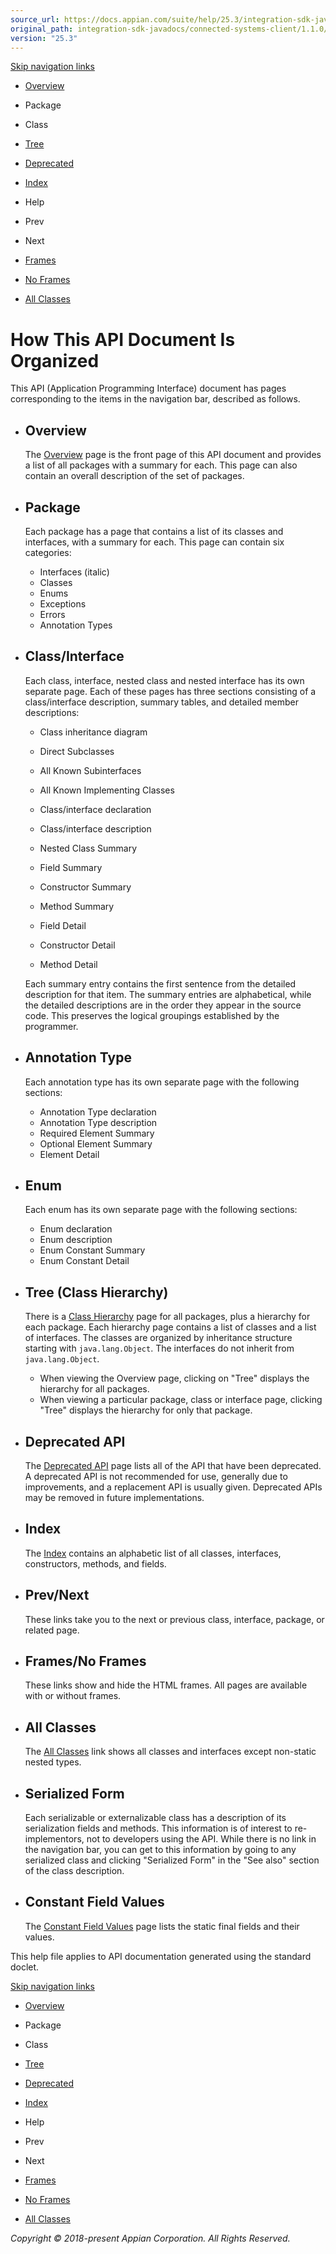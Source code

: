 ```yaml
---
source_url: https://docs.appian.com/suite/help/25.3/integration-sdk-javadocs/connected-systems-client/1.1.0/help-doc.html
original_path: integration-sdk-javadocs/connected-systems-client/1.1.0/help-doc.html
version: "25.3"
---
```


[Skip navigation links](#skip.navbar.top "Skip navigation links")

-   [Overview](overview-summary.html)
-   Package
-   Class
-   [Tree](overview-tree.html)
-   [Deprecated](deprecated-list.html)
-   [Index](index-all.html)
-   Help

-   Prev
-   Next

-   [Frames](index.html?help-doc.html)
-   [No Frames](help-doc.html)

-   [All Classes](allclasses-noframe.html)

# How This API Document Is Organized

This API (Application Programming Interface) document has pages corresponding to the items in the navigation bar, described as follows.

-   ## Overview

    The [Overview](overview-summary.html) page is the front page of this API document and provides a list of all packages with a summary for each. This page can also contain an overall description of the set of packages.

-   ## Package

    Each package has a page that contains a list of its classes and interfaces, with a summary for each. This page can contain six categories:

    -   Interfaces (italic)
    -   Classes
    -   Enums
    -   Exceptions
    -   Errors
    -   Annotation Types
-   ## Class/Interface

    Each class, interface, nested class and nested interface has its own separate page. Each of these pages has three sections consisting of a class/interface description, summary tables, and detailed member descriptions:

    -   Class inheritance diagram
    -   Direct Subclasses
    -   All Known Subinterfaces
    -   All Known Implementing Classes
    -   Class/interface declaration
    -   Class/interface description

    -   Nested Class Summary
    -   Field Summary
    -   Constructor Summary
    -   Method Summary

    -   Field Detail
    -   Constructor Detail
    -   Method Detail

    Each summary entry contains the first sentence from the detailed description for that item. The summary entries are alphabetical, while the detailed descriptions are in the order they appear in the source code. This preserves the logical groupings established by the programmer.

-   ## Annotation Type

    Each annotation type has its own separate page with the following sections:

    -   Annotation Type declaration
    -   Annotation Type description
    -   Required Element Summary
    -   Optional Element Summary
    -   Element Detail
-   ## Enum

    Each enum has its own separate page with the following sections:

    -   Enum declaration
    -   Enum description
    -   Enum Constant Summary
    -   Enum Constant Detail
-   ## Tree (Class Hierarchy)

    There is a [Class Hierarchy](overview-tree.html) page for all packages, plus a hierarchy for each package. Each hierarchy page contains a list of classes and a list of interfaces. The classes are organized by inheritance structure starting with `java.lang.Object`. The interfaces do not inherit from `java.lang.Object`.

    -   When viewing the Overview page, clicking on "Tree" displays the hierarchy for all packages.
    -   When viewing a particular package, class or interface page, clicking "Tree" displays the hierarchy for only that package.
-   ## Deprecated API

    The [Deprecated API](deprecated-list.html) page lists all of the API that have been deprecated. A deprecated API is not recommended for use, generally due to improvements, and a replacement API is usually given. Deprecated APIs may be removed in future implementations.

-   ## Index

    The [Index](index-all.html) contains an alphabetic list of all classes, interfaces, constructors, methods, and fields.

-   ## Prev/Next

    These links take you to the next or previous class, interface, package, or related page.

-   ## Frames/No Frames

    These links show and hide the HTML frames. All pages are available with or without frames.

-   ## All Classes

    The [All Classes](allclasses-noframe.html) link shows all classes and interfaces except non-static nested types.

-   ## Serialized Form

    Each serializable or externalizable class has a description of its serialization fields and methods. This information is of interest to re-implementors, not to developers using the API. While there is no link in the navigation bar, you can get to this information by going to any serialized class and clicking "Serialized Form" in the "See also" section of the class description.

-   ## Constant Field Values

    The [Constant Field Values](constant-values.html) page lists the static final fields and their values.

This help file applies to API documentation generated using the standard doclet.

[Skip navigation links](#skip.navbar.bottom "Skip navigation links")

-   [Overview](overview-summary.html)
-   Package
-   Class
-   [Tree](overview-tree.html)
-   [Deprecated](deprecated-list.html)
-   [Index](index-all.html)
-   Help

-   Prev
-   Next

-   [Frames](index.html?help-doc.html)
-   [No Frames](help-doc.html)

-   [All Classes](allclasses-noframe.html)

_Copyright © 2018-present Appian Corporation. All Rights Reserved._